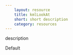 ```yaml
---
    layout: resource
    title: kmlLookAt
    short: short description
    category: resources
---
```


description

Default

